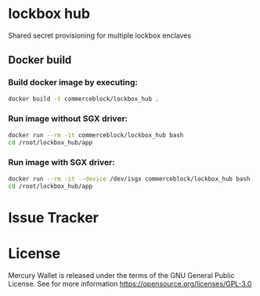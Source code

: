 # lockbox hub
Shared secret provisioning for multiple lockbox enclaves

## Docker build

### Build docker image by executing:
```bash
docker build -t commerceblock/lockbox_hub .
```

### Run image without SGX driver:
```bash
docker run --rm -it commerceblock/lockbox_hub bash
cd /root/lockbox_hub/app
```

### Run image with SGX driver:
```bash
docker run --rm -it --device /dev/isgx commerceblock/lockbox_hub bash
cd /root/lockbox_hub/app
```
# Issue Tracker

# License 

Mercury Wallet is released under the terms of the GNU General Public License. See for more information https://opensource.org/licenses/GPL-3.0
